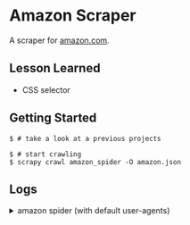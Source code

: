# Amazon Scraper

A scraper for [amazon.com](https://amazon.com).

## Lesson Learned

- CSS selector


## Getting Started

``` shell
$ # take a look at a previous projects

$ # start crawling
$ scrapy crawl amazon_spider -O amazon.json
```


## Logs

<details>
  <summary>amazon spider (with default user-agents)</summary>

```python
2021-11-06 13:53:52 [scrapy.extensions.feedexport] INFO: Stored json feed (48 items) in: amazon.json


2021-11-06 13:53:52 [scrapy.statscollectors] INFO: Dumping Scrapy stats:
{'downloader/request_bytes': 735,
 'downloader/request_count': 3,
 'downloader/request_method_count/GET': 3,
 'downloader/response_bytes': 100450,
 'downloader/response_count': 3,
 'downloader/response_status_count/200': 2,
 'downloader/response_status_count/301': 1,
 'elapsed_time_seconds': 3.058293,
 'feedexport/success_count/FileFeedStorage': 1,
 'finish_reason': 'finished',
 'finish_time': datetime.datetime(2021, 11, 6, 6, 53, 52, 428490),
 'httpcompression/response_bytes': 710037,
 'httpcompression/response_count': 1,
 'item_scraped_count': 48,
 'log_count/DEBUG': 51,
 'log_count/INFO': 11,
 'memusage/max': 57421824,
 'memusage/startup': 57421824,
 'response_received_count': 2,
 'robotstxt/request_count': 1,
 'robotstxt/response_count': 1,
 'robotstxt/response_status_count/200': 1,
 'scheduler/dequeued': 2,
 'scheduler/dequeued/memory': 2,
 'scheduler/enqueued': 2,
 'scheduler/enqueued/memory': 2,
 'start_time': datetime.datetime(2021, 11, 6, 6, 53, 49, 370197)}
2021-11-06 13:53:52 [scrapy.core.engine] INFO: Spider closed (finished)
```

</details>
